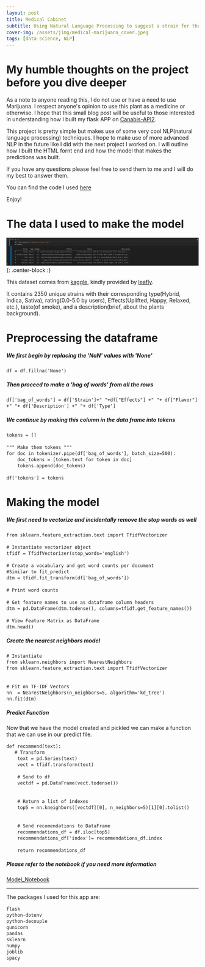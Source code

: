 ```yaml
---
layout: post
title: Medical Cabinet
subtitle: Using Natural Language Processing to suggest a strain for the users needs by Jean Fraga
cover-img: /assets/jimg/medical-marijuana_cover.jpeg
tags: [data-science, NLP]
---
```


# My humble thoughts on the project before you dive deeper

As a note to anyone reading this, I do not use or have a need to use Marijuana. I respect anyone's opinion to use this plant as a medicine or otherwise. I hope that this small blog post will be useful to those interested in understanding how I built my flask APP on [Canabis-API2](https://cannabis-api-2.herokuapp.com/).

This project is pretty simple but makes use of some very cool NLP(natural language processing) techniques. I hope to make use of more advanced NLP in the future like I did with the next project I worked on. I will outline how I built the HTML fornt end and how the model that makes the predictions was built.

If you have any questions please feel free to send them to me and I will do my best to answer them.

You can find the code I used [here](https://github.com/JeanFraga/Cannabis-API-2)

Enjoy!

# The data I used to make the model

![Data](https://raw.githubusercontent.com/JeanFraga/JeanFraga.github.io/master/assets/jimg/dataframe_table.png){: .center-block :}

This dataset comes from [kaggle](https://www.kaggle.com/kingburrito666/cannabis-strains), kindly provided by [leafly](https://www.leafly.com/).

It contains 2350 unique strains with their corresponding type(Hybrid, Indica, Sativa), rating(0.0-5.0 by users), Effects(Uplifted, Happy, Relaxed, etc.), taste(of smoke), and a description(brief, about the plants background).

# Preprocessing the dataframe

##### We first begin by replacing the 'NaN' values with 'None'


```
df = df.fillna('None')
```

##### Then proceed to make a 'bag of words' from all the rows


```
df['bag_of_words'] = df['Strain']+" "+df["Effects"] +" "+ df["Flavor"] +" "+ df['Description'] +" "+ df['Type']
```

##### We continue by making this column in the data frame into tokens


```
tokens = []

""" Make them tokens """
for doc in tokenizer.pipe(df['bag_of_words'], batch_size=500):
    doc_tokens = [token.text for token in doc]
    tokens.append(doc_tokens)

df['tokens'] = tokens
```

# Making the model

##### We first need to vectorize and incidentally remove the stop words as well


```
from sklearn.feature_extraction.text import TfidfVectorizer

# Instantiate vectorizer object
tfidf = TfidfVectorizer(stop_words='english')

# Create a vocabulary and get word counts per document
#Similar to fit_predict
dtm = tfidf.fit_transform(df['bag_of_words'])

# Print word counts

# Get feature names to use as dataframe column headers
dtm = pd.DataFrame(dtm.todense(), columns=tfidf.get_feature_names())

# View Feature Matrix as DataFrame
dtm.head()
```

##### Create the nearest neighbors model


```
# Instantiate
from sklearn.neighbors import NearestNeighbors
from sklearn.feature_extraction.text import TfidfVectorizer


# Fit on TF-IDF Vectors
nn  = NearestNeighbors(n_neighbors=5, algorithm='kd_tree')
nn.fit(dtm)
```

##### Predict Function

Now that we have the model created and pickled we can make a function that we can use in our predict file.


```
def recommend(text):
   # Transform
    text = pd.Series(text)
    vect = tfidf.transform(text)

    # Send to df
    vectdf = pd.DataFrame(vect.todense())
    

    # Return a list of indexes
    top5 = nn.kneighbors([vectdf][0], n_neighbors=5)[1][0].tolist()
   
    
    # Send recomendations to DataFrame
    recommendations_df = df.iloc[top5]
    recommendations_df['index']= recommendations_df.index
    
    return recommendations_df
```


##### Please refer to the notebook if you need more information

[Model_Notebook](https://github.com/JeanFraga/Cannabis-API-2/blob/master/CANNABIS_API/models/testing_model.ipynb)

___

The packages I used for this app are:
```
flask
python-dotenv
python-decouple
gunicorn
pandas
sklearn
numpy
joblib
spacy
```